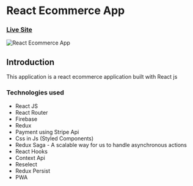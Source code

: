 # React Ecommerce App

### [Live Site](https://crwn-ecommerce-app.herokuapp.com)

![React Ecommerce App](https://i.imgur.com/DlNU332.png)

## Introduction

This application is a react ecommerce application built with React js

### Technologies used

- React JS
- React Router
- Firebase
- Redux
- Payment using Stripe Api
- Css in Js (Styled Components)
- Redux Saga - A scalable way for us to handle asynchronous actions
- React Hooks
- Context Api
- Reselect
- Redux Persist
- PWA
